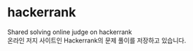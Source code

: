 # hackerrank
Shared solving online judge on hackerrank<br/>
온라인 저지 사이트인 Hackerrank의 문제 풀이를 저장하고 있습니다.
